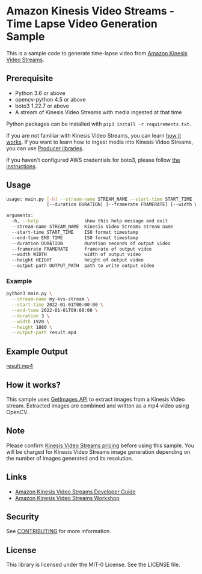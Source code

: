 # Amazon Kinesis Video Streams - Time Lapse Video Generation Sample

This is a sample code to generate time-lapse video from [Amazon Kinesis Video Streams](https://aws.amazon.com/kinesis/video-streams/).

## Prerequisite

- Python 3.6 or above
- opencv-python 4.5 or above
- boto3 1.22.7 or above
- A stream of Kinesis Video Streams with media ingested at that time

Python packages can be installed with `pip3 install -r requirements.txt`.

If you are not familiar with Kinesis Video Streams, you can learn [how it works](https://docs.aws.amazon.com/kinesisvideostreams/latest/dg/how-it-works.html).
If you want to learn how to ingest media into Kinesis Video Streams, you can use [Producer libraries](https://docs.aws.amazon.com/kinesisvideostreams/latest/dg/producer-sdk.html).

If you haven't configured AWS credentials for boto3, please follow [the instructions](https://boto3.amazonaws.com/v1/documentation/api/latest/guide/quickstart.html#configuration).

## Usage

```bash
usage: main.py [-h] --stream-name STREAM_NAME --start-time START_TIME --end-time END_TIME
               [--duration DURATION] [--framerate FRAMERATE] [--width WIDTH] [--height HEIGHT] --output-path OUTPUT_PATH

arguments:
  -h, --help                 show this help message and exit
  --stream-name STREAM_NAME  Kinesis Video Streams stream name
  --start-time START_TIME    ISO format timestamp
  --end-time END_TIME        ISO format timestamp
  --duration DURATION        duration seconds of output video
  --framerate FRAMERATE      framerate of output video
  --width WIDTH              width of output video
  --height HEIGHT            height of output video
  --output-path OUTPUT_PATH  path to write output video
```

### Example

```bash
python3 main.py \
  --stream-name my-kvs-stream \
  --start-time 2022-01-01T00:00:00 \
  --end-time 2022-01-01T09:00:00 \
  --duration 3 \
  --width 1920 \
  --height 1080 \
  --output-path result.mp4
```

## Example Output

[result.mp4](./result.mp4)

## How it works?

This sample uses [GetImages API](https://docs.aws.amazon.com/kinesisvideostreams/latest/dg/API_reader_GetImages.html) to extract images from a Kinesis Video stream.
Extracted images are combined and written as a mp4 video using OpenCV.

## Note

Please confirm [Kinesis Video Streams pricing](https://aws.amazon.com/kinesis/video-streams/pricing/) before using this sample.
You will be charged for Kinesis Video Streams image generation depending on the number of images generated and its resolution.

## Links

- [Amazon Kinesis Video Streams Developer Guide](https://docs.aws.amazon.com/kinesisvideostreams/latest/dg/what-is-kinesis-video.html)
- [Amazon Kinesis Video Streams Workshop](https://catalog.us-east-1.prod.workshops.aws/workshops/b95b9381-baf0-4bef-ba31-63817d54c2a6)

## Security

See [CONTRIBUTING](CONTRIBUTING.md#security-issue-notifications) for more information.

## License

This library is licensed under the MIT-0 License. See the LICENSE file.
